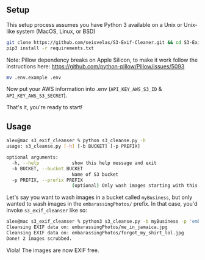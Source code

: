 ## Setup

This setup process assumes you have Python 3 available on a Unix or Unix-like system (MacOS, Linux, or BSD)

```bash
git clone https://github.com/seisvelas/S3-Exif-Cleaner.git && cd S3-Exif-Cleaner
pip3 install -r requirements.txt
```

Note: Pillow dependency breaks on Apple Silicon, to make it work follow the instructions here:
https://github.com/python-pillow/Pillow/issues/5093

```bash
mv .env.example .env
```

Now put your AWS information into .env (`API_KEY_AWS_S3_ID` & `API_KEY_AWS_S3_SECRET`).

That's it, you're ready to start!

## Usage

```bash
alex@mac s3_exif_cleanser % python s3_cleanse.py -h
usage: s3_cleanse.py [-h] [-b BUCKET] [-p PREFIX]

optional arguments:
  -h, --help            show this help message and exit
  -b BUCKET, --bucket BUCKET
                        Name of S3 bucket
  -p PREFIX, --prefix PREFIX
                        (optional) Only wash images starting with this prefix
```

Let's say you want to wash images in a bucket called `myBusiness`, but only wanted to wash images in the `embarassingPhotos/` prefix. In that case, you'd invoke `s3_exif_cleanser` like so:

```bash
alex@mac s3_exif_cleanser % python3 s3_cleanse.py -b myBusiness -p 'embarassingPhotos'
Cleansing EXIF data on: embarassingPhotos/me_in_jamaica.jpg
Cleansing EXIF data on: embarassingPhotos/forgot_my_shirt_lol.jpg
Done! 2 images scrubbed.
```

Viola! The images are now EXIF free.
